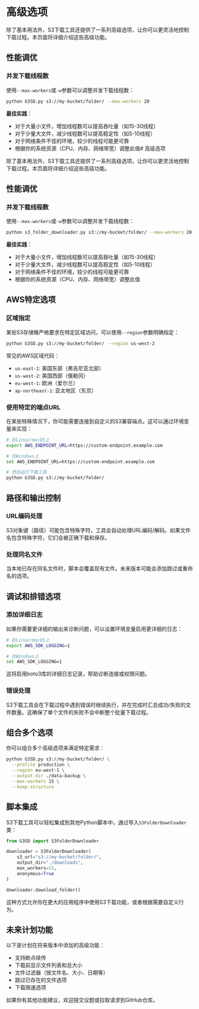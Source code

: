 # 高级选项

除了基本用法外，S3下载工具还提供了一系列高级选项，让你可以更灵活地控制下载过程。本页面将详细介绍这些高级功能。

## 性能调优

### 并发下载线程数

使用`--max-workers`或`-w`参数可以调整并发下载线程数：

```bash
python G3SD.py s3://my-bucket/folder/ --max-workers 20
```

**最佳实践**：
- 对于大量小文件，增加线程数可以提高吞吐量（如15-30线程）
- 对于少量大文件，减少线程数可以提高稳定性（如5-10线程）
- 对于网络条件不佳的环境，较少的线程可能更可靠
- 根据你的系统资源（CPU、内存、网络带宽）调整此值# 高级选项

除了基本用法外，S3下载工具还提供了一系列高级选项，让你可以更灵活地控制下载过程。本页面将详细介绍这些高级功能。

## 性能调优

### 并发下载线程数

使用`--max-workers`或`-w`参数可以调整并发下载线程数：

```bash
python s3_folder_downloader.py s3://my-bucket/folder/ --max-workers 20
```

**最佳实践**：
- 对于大量小文件，增加线程数可以提高吞吐量（如15-30线程）
- 对于少量大文件，减少线程数可以提高稳定性（如5-10线程）
- 对于网络条件不佳的环境，较少的线程可能更可靠
- 根据你的系统资源（CPU、内存、网络带宽）调整此值

## AWS特定选项

### 区域指定

某些S3存储桶严格要求在特定区域访问，可以使用`--region`参数明确指定：

```bash
python G3SD.py s3://my-bucket/folder/ --region us-west-2
```

常见的AWS区域代码：
- `us-east-1`: 美国东部（弗吉尼亚北部）
- `us-west-2`: 美国西部（俄勒冈）
- `eu-west-1`: 欧洲（爱尔兰）
- `ap-northeast-1`: 亚太地区（东京）

### 使用特定的端点URL

在某些特殊情况下，你可能需要连接到自定义的S3兼容端点。这可以通过环境变量来实现：

```bash
# 在Linux/macOS上
export AWS_ENDPOINT_URL=https://custom-endpoint.example.com

# 在Windows上
set AWS_ENDPOINT_URL=https://custom-endpoint.example.com

# 然后运行下载工具
python G3SD.py s3://my-bucket/folder/
```

## 路径和输出控制

### URL编码处理

S3对象键（路径）可能包含特殊字符，工具会自动处理URL编码/解码。如果文件名包含特殊字符，它们会被正确下载和保存。

### 处理同名文件

当本地已存在同名文件时，脚本会覆盖现有文件。未来版本可能会添加跳过或重命名的选项。

## 调试和排错选项

### 添加详细日志

如果你需要更详细的输出来诊断问题，可以设置环境变量启用更详细的日志：

```bash
# 在Linux/macOS上
export AWS_SDK_LOGGING=1

# 在Windows上
set AWS_SDK_LOGGING=1
```

这将启用boto3库的详细日志记录，帮助诊断连接或权限问题。

### 错误处理

S3下载工具会在下载过程中遇到错误时继续执行，并在完成时汇总成功/失败的文件数量。这确保了单个文件的失败不会中断整个批量下载过程。

## 组合多个选项

你可以组合多个高级选项来满足特定需求：

```bash
python G3SD.py s3://my-bucket/folder/ \
  --profile production \
  --region eu-west-1 \
  --output-dir ./data-backup \
  --max-workers 15 \
  --keep-structure
```

## 脚本集成

S3下载工具可以轻松集成到其他Python脚本中，通过导入`S3FolderDownloader`类：

```python
from G3SD import S3FolderDownloader

downloader = S3FolderDownloader(
    s3_url="s3://my-bucket/folder/",
    output_dir="./downloads",
    max_workers=15,
    anonymous=True
)

downloader.download_folder()
```

这种方式允许你在更大的应用程序中使用S3下载功能，或者根据需要自定义行为。

## 未来计划功能

以下是计划在将来版本中添加的高级功能：

- 支持断点续传
- 下载前显示文件列表和总大小
- 文件过滤器（按文件名、大小、日期等）
- 跳过已存在的文件选项
- 下载限速选项

如果你有其他功能建议，欢迎提交议题或拉取请求到GitHub仓库。